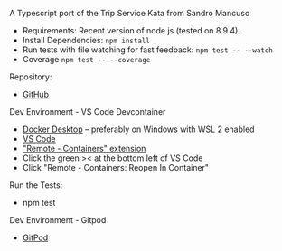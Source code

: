 A Typescript port of the Trip Service Kata from Sandro Mancuso

* Requirements: Recent version of node.js (tested on 8.9.4). 
* Install Dependencies: `npm install`
* Run tests with file watching for fast feedback: `npm test -- --watch`
* Coverage `npm test -- --coverage`

Repository:
- [GitHub](https://github.com/nicholas-balcolm/trip-service-kata-typescript)

Dev Environment - VS Code Devcontainer
-   [Docker Desktop](https://www.docker.com/products/docker-desktop)
    – preferably on Windows with WSL 2 enabled
-	[VS Code](https://code.visualstudio.com/Download)
- ["Remote - Containers" extension](https://marketplace.visualstudio.com/items?itemName=ms-vscode-remote.remote-containers)
- Click the green >< at the bottom left of VS Code
- Click "Remote - Containers: Reopen In Container"

Run the Tests:
- npm test

Dev Environment - Gitpod
- [GitPod](https://gitpod.io/#https://github.com/nicholas-balcolm/trip-service-kata-typescript)

